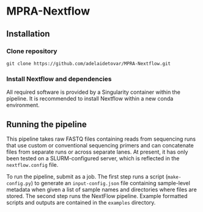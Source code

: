 # MPRA-Nextflow

## Installation

### Clone repository

    git clone https://github.com/adelaidetovar/MPRA-Nextflow.git

### Install Nextflow and dependencies
All required software is provided by a Singularity container within the pipeline. It is recommended to install Nextflow within a new conda environment.

## Running the pipeline

This pipeline takes raw FASTQ files containing reads from sequencing runs that use custom or conventional sequencing primers and can concatenate files from separate runs or across separate lanes. At present, it has only been tested on a SLURM-configured server, which is reflected in the `nextflow.config` file.

To run the pipeline, submit as a job. The first step runs a script (`make-config.py`) to generate an `input-config.json` file containing sample-level metadata when given a list of sample names and directories where files are stored. The second step runs the NextFlow pipeline. Example formatted scripts and outputs are contained in the `examples` directory.
